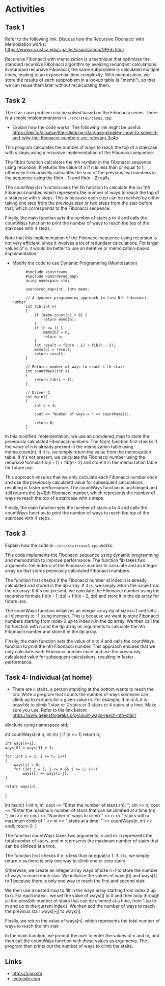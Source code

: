 # Activities

## Task 1

Refer to the following link. Discuss how the Recursive Fibonacci with Memoization works:
https://www.cs.usfca.edu/~galles/visualization/DPFib.html

Recursive Fibonacci with memoization is a technique that optimizes the standard recursive Fibonacci algorithm by avoiding redundant calculations. In standard recursive Fibonacci, the same subproblem is calculated multiple times, leading to an exponential time complexity. With memoization, we store the results of each subproblem in a lookup table (a "memo"), so that we can reuse them later without recalculating them.

## Task 2

The stair case problem can be solved based on the Fibonacci series. There is a simple implementations in `./src/staircase2.cpp`.

- Explain how the code works. The following link might be useful:
  https://dev.to/alisabaj/the-climbing-staircase-problem-how-to-solve-it-and-why-the-fibonacci-numbers-are-relevant-3c4o

This program calculates the number of ways to reach the top of a staircase with s steps using a recursive implementation of the Fibonacci sequence.

The fib(n) function calculates the nth number in the Fibonacci sequence using recursion. It returns the value of n if n is less than or equal to 1, otherwise it recursively calculates the sum of the previous two numbers in the sequence using the fib(n - 1) and fib(n - 2) calls.

The countWays(s) function uses the fib function to calculate the (s+1)th Fibonacci number, which represents the number of ways to reach the top of a staircase with s steps. This is because each step can be reached by either taking one step from the previous stair or two steps from the stair before that, which corresponds to the Fibonacci sequence.

Finally, the main function sets the number of stairs s to 4 and calls the countWays function to print the number of ways to reach the top of the staircase with 4 steps.

Note that this implementation of the Fibonacci sequence using recursion is not very efficient, since it involves a lot of redundant calculations. For larger values of s, it would be better to use an iterative or memoization-based implementation.


- Modify the code to use Dynamic Programming (Memoization)

            #include <iostream>
            #include <unordered_map>
            using namespace std;

            unordered_map<int, int> memo;

            // A dynamic programming approach to find Nth fibonacci number
            int fib(int n)
            {
                if (memo.count(n) > 0) {
                    return memo[n];
                }
                if (n <= 1) {
                    memo[n] = n;
                    return n;
                }
                int result = fib(n - 1) + fib(n - 2);
                memo[n] = result;
                return result;
            }

            // Returns number of ways to reach s'th stair
            int countWays(int s)
            {
                return fib(s + 1);
            }

            // Driver C
            int main()
            {
                int s = 4;

                cout << "Number of ways = " << countWays(s);

                return 0;
            }

In this modified implementation, we use an unordered_map to store the previously calculated Fibonacci numbers. The fib(n) function first checks if the value of n is already present in the memoization table using memo.count(n). If it is, we simply return the value from the memoization table. If it's not present, we calculate the Fibonacci number using the recursive formula fib(n - 1) + fib(n - 2) and store it in the memoization table for future use.

This approach ensures that we only calculate each Fibonacci number once and use the previously calculated value for subsequent calculations, resulting in faster performance. The countWays function is unchanged and still returns the (s+1)th Fibonacci number, which represents the number of ways to reach the top of a staircase with s steps.

Finally, the main function sets the number of stairs s to 4 and calls the countWays function to print the number of ways to reach the top of the staircase with 4 steps.




## Task 3

Explain how the code in `./src/staircase3.cpp` works.

This code implements the Fibonacci sequence using dynamic programming and memoization to improve performance. The function fib takes two arguments: the index n of the Fibonacci number to calculate and an integer array dp that stores previously calculated Fibonacci numbers.

The function first checks if the Fibonacci number at index n is already calculated and stored in the dp array. If it is, we simply return the value from the dp array. If it's not present, we calculate the Fibonacci number using the recursive formula fib(n - 1, dp) + fib(n - 2, dp) and store it in the dp array for future use.

The countWays function initializes an integer array dp of size n+1 and sets all elements to -1 using memset. This is because we want to store Fibonacci numbers starting from index 0 up to index n in the dp array. We then call the fib function with n and the dp array as arguments to calculate the nth Fibonacci number and store it in the dp array.

Finally, the main function sets the value of n to 4 and calls the countWays function to print the nth Fibonacci number. This approach ensures that we only calculate each Fibonacci number once and use the previously calculated value for subsequent calculations, resulting in faster performance.


## Task 4: Individual (at home)

- There are `n` stairs, a person standing at the bottom wants to reach the top. Write a program that counts the number of ways someone can climb up to m stairs for a given value m. For example, if m is 4, it is possible to climb 1 stair or 2 stairs or 3 stairs or 4 stairs at a time. Make sure you use. Refer to the link below:
  https://www.geeksforgeeks.org/count-ways-reach-nth-stair/

#include <iostream>
using namespace std;

int countWays(int n, int m)
{
    if (n <= 1)
        return n;

    int ways[n+1];
    ways[0] = ways[1] = 1;

    for (int i = 2; i <= n; i++)
    {
        ways[i] = 0;
        for (int j = 1; j <= m && j <= i; j++)
            ways[i] += ways[i-j];
    }

    return ways[n];
}

int main()
{
    int n, m;
    cout << "Enter the number of stairs (n): ";
    cin >> n;
    cout << "Enter the maximum number of stairs that can be climbed at a time (m): ";
    cin >> m;
    cout << "Number of ways to climb " << n << " stairs with a maximum climb of " << m << " stairs at a time: " << countWays(n, m) << endl;
    return 0;
}

The function countWays takes two arguments: n and m. n represents the total number of stairs, and m represents the maximum number of stairs that can be climbed at a time.

The function first checks if n is less than or equal to 1. If it is, we simply return n as there is only one way to climb one or zero stairs.

Otherwise, we create an integer array ways of size n+1 to store the number of ways to reach each stair. We initialize the values of ways[0] and ways[1] to 1 because there is only one way to reach the first and second stair.

We then use a nested loop to fill in the ways array starting from index 2 up to n. For each index i, we set the value of ways[i] to 0 and then loop through all the possible number of stairs that can be climbed at a time, from 1 up to m and up to the current index i. We then add the number of ways to reach the previous stair ways[i-j] to ways[i].

Finally, we return the value of ways[n], which represents the total number of ways to reach the nth stair.

In the main function, we prompt the user to enter the values of n and m, and then call the countWays function with these values as arguments. The program then prints out the number of ways to climb the stairs.


## Links

- https://cpp.sh/
- [leetcode.com](https://leetcode.com/problems/climbing-stairs/)
